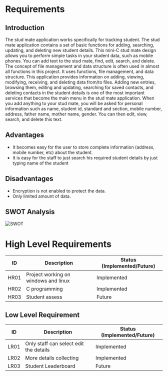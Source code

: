 # Requirements
## Introduction
 The stud mate application works specifically for tracking student. The stud mate application contains a set of basic functions for adding, searching, updating, and deleting new student details. This mini-C stud mate design allows you to perform simple tasks in your student data, such as mobile phones. You can add text to the stud mate, find, edit, search, and delete. The concept of file management and data structure is often used in almost all functions in this project.  It uses functions, file management, and data structure. This application provides information on adding, viewing, modifying, receiving, and deleting data from/to files. Adding new entries, browsing them, editing and updating, searching for saved contacts, and deleting contacts in the student details is one of the most important services that become the main menu in the stud mate application. When you add anything to your stud mate, you will be asked for personal information such as name, student id, standard and section, mobile number, address, father name, mother name, gender. You can then edit, view, search, and delete this text.
## Advantages
* It becomes easy for the user to store complete information (address, mobile number, etc) about the student.
* It is easy for the staff to just search his required student details by just typing name of the student
## Disadvantages
* Encryption is not enabled to protect the data.
* Only limited amount of data.
## SWOT Analysis
![SWOT](https://user-images.githubusercontent.com/101858144/161410629-9c8ad5af-89bc-47b5-9d9f-93114508f41f.png)
# High Level Requirements
| ID | Description | Status (Implemented/Future) |
| --- | --- | --- |
| HR01 | Project working on windows and linux | Implemented |
| HR02 | C programming | Implemented |
| HR03 | Student assess | Future |
## Low Level Requirement
| ID | Description | Status (Implemented/Future) |
| --- | --- | --- |
| LR01 | Only staff can select edit the details | Implemented |
| LR02 | More details collecting | Implemented |
| LR03 | Student Leaderboard | Future |
